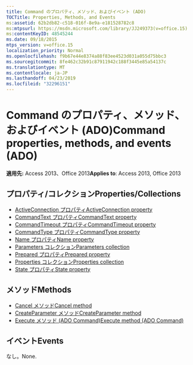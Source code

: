 ```yaml
---
title: Command のプロパティ、メソッド、およびイベント (ADO)
TOCTitle: Properties, Methods, and Events
ms:assetid: 62b2db82-c518-016f-8e9a-e181528782c8
ms:mtpsurl: https://msdn.microsoft.com/library/JJ249373(v=office.15)
ms:contentKeyID: 48545244
ms.date: 09/18/2015
mtps_version: v=office.15
localization_priority: Normal
ms.openlocfilehash: f9b67e44e8374a88f83ee4523d031a055d75bbc3
ms.sourcegitcommit: 8fe462c32b91c87911942c188f3445e85a54137c
ms.translationtype: MT
ms.contentlocale: ja-JP
ms.lasthandoff: 04/23/2019
ms.locfileid: "32296151"
---
```

# <a name="command-properties-methods-and-events-ado"></a><span data-ttu-id="467f8-102">Command のプロパティ、メソッド、およびイベント (ADO)</span><span class="sxs-lookup"><span data-stu-id="467f8-102">Command properties, methods, and events (ADO)</span></span>


<span data-ttu-id="467f8-103">**適用先:** Access 2013、Office 2013</span><span class="sxs-lookup"><span data-stu-id="467f8-103">**Applies to**: Access 2013, Office 2013</span></span>

## <a name="propertiescollections"></a><span data-ttu-id="467f8-104">プロパティ/コレクション</span><span class="sxs-lookup"><span data-stu-id="467f8-104">Properties/Collections</span></span>

- [<span data-ttu-id="467f8-105">ActiveConnection プロパティ</span><span class="sxs-lookup"><span data-stu-id="467f8-105">ActiveConnection property</span></span>](activeconnection-property-ado.md)
- [<span data-ttu-id="467f8-106">CommandText プロパティ</span><span class="sxs-lookup"><span data-stu-id="467f8-106">CommandText property</span></span>](commandtext-property-ado.md)
- [<span data-ttu-id="467f8-107">CommandTimeout プロパティ</span><span class="sxs-lookup"><span data-stu-id="467f8-107">CommandTimeout property</span></span>](commandtimeout-property-ado.md)
- [<span data-ttu-id="467f8-108">CommandType プロパティ</span><span class="sxs-lookup"><span data-stu-id="467f8-108">CommandType property</span></span>](commandtype-property-ado.md)
- [<span data-ttu-id="467f8-109">Name プロパティ</span><span class="sxs-lookup"><span data-stu-id="467f8-109">Name property</span></span>](name-property-ado.md)
- [<span data-ttu-id="467f8-110">Parameters コレクション</span><span class="sxs-lookup"><span data-stu-id="467f8-110">Parameters collection</span></span>](parameters-collection-ado.md)
- [<span data-ttu-id="467f8-111">Prepared プロパティ</span><span class="sxs-lookup"><span data-stu-id="467f8-111">Prepared property</span></span>](prepared-property-ado.md)
- [<span data-ttu-id="467f8-112">Properties コレクション</span><span class="sxs-lookup"><span data-stu-id="467f8-112">Properties collection</span></span>](properties-collection-ado.md)
- [<span data-ttu-id="467f8-113">State プロパティ</span><span class="sxs-lookup"><span data-stu-id="467f8-113">State property</span></span>](state-property-ado.md)

## <a name="methods"></a><span data-ttu-id="467f8-114">メソッド</span><span class="sxs-lookup"><span data-stu-id="467f8-114">Methods</span></span>

- [<span data-ttu-id="467f8-115">Cancel メソッド</span><span class="sxs-lookup"><span data-stu-id="467f8-115">Cancel method</span></span>](cancel-method-ado.md)
- [<span data-ttu-id="467f8-116">CreateParameter メソッド</span><span class="sxs-lookup"><span data-stu-id="467f8-116">CreateParameter method</span></span>](createparameter-method-ado.md)
- [<span data-ttu-id="467f8-117">Execute メソッド (ADO Command)</span><span class="sxs-lookup"><span data-stu-id="467f8-117">Execute method (ADO Command)</span></span>](https://docs.microsoft.com/office/vba/access/concepts/miscellaneous/execute-method-ado-command)

## <a name="events"></a><span data-ttu-id="467f8-118">イベント</span><span class="sxs-lookup"><span data-stu-id="467f8-118">Events</span></span>

<span data-ttu-id="467f8-119">なし。</span><span class="sxs-lookup"><span data-stu-id="467f8-119">None.</span></span>

